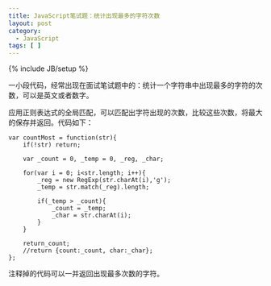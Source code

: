 ```yaml
---
title: JavaScript笔试题：统计出现最多的字符次数
layout: post
category:
  - JavaScript
tags: [ ]
---
```

{% include JB/setup %}

一小段代码，经常出现在面试笔试题中的：统计一个字符串中出现最多的字符的次数，可以是英文或者数字。

应用正则表达式的全局匹配，可以匹配出字符出现的次数，比较这些次数，将最大的保存并返回。代码如下：

    var countMost = function(str){
        if(!str) return;
    
        var _count = 0, _temp = 0, _reg, _char;
    
        for(var i = 0; i<str.length; i++){
            _reg = new RegExp(str.charAt(i),'g');
            _temp = str.match(_reg).length;
    
            if(_temp > _count){
                _count = _temp;
                _char = str.charAt(i);
            }
        }
    
        return_count;
        //return {count:_count, char:_char};
    };

注释掉的代码可以一并返回出现最多次数的字符。